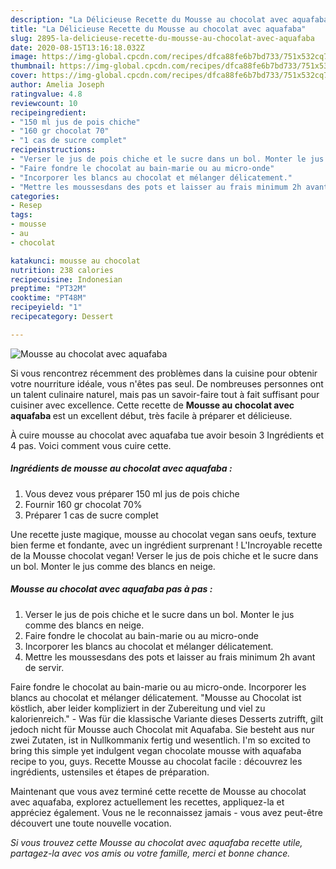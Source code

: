 ```yaml
---
description: "La Délicieuse Recette du Mousse au chocolat avec aquafaba"
title: "La Délicieuse Recette du Mousse au chocolat avec aquafaba"
slug: 2895-la-delicieuse-recette-du-mousse-au-chocolat-avec-aquafaba
date: 2020-08-15T13:16:18.032Z
image: https://img-global.cpcdn.com/recipes/dfca88fe6b7bd733/751x532cq70/mousse-au-chocolat-avec-aquafaba-photo-principale-de-la-recette.jpg
thumbnail: https://img-global.cpcdn.com/recipes/dfca88fe6b7bd733/751x532cq70/mousse-au-chocolat-avec-aquafaba-photo-principale-de-la-recette.jpg
cover: https://img-global.cpcdn.com/recipes/dfca88fe6b7bd733/751x532cq70/mousse-au-chocolat-avec-aquafaba-photo-principale-de-la-recette.jpg
author: Amelia Joseph
ratingvalue: 4.8
reviewcount: 10
recipeingredient:
- "150 ml jus de pois chiche"
- "160 gr chocolat 70"
- "1 cas de sucre complet"
recipeinstructions:
- "Verser le jus de pois chiche et le sucre dans un bol. Monter le jus comme des blancs en neige."
- "Faire fondre le chocolat au bain-marie ou au micro-onde"
- "Incorporer les blancs au chocolat et mélanger délicatement."
- "Mettre les moussesdans des pots et laisser au frais minimum 2h avant de servir."
categories:
- Resep
tags:
- mousse
- au
- chocolat

katakunci: mousse au chocolat 
nutrition: 238 calories
recipecuisine: Indonesian
preptime: "PT32M"
cooktime: "PT48M"
recipeyield: "1"
recipecategory: Dessert

---
```



![Mousse au chocolat avec aquafaba](https://img-global.cpcdn.com/recipes/dfca88fe6b7bd733/751x532cq70/mousse-au-chocolat-avec-aquafaba-photo-principale-de-la-recette.jpg)

Si vous rencontrez récemment des problèmes dans la cuisine pour obtenir votre nourriture idéale, vous n'êtes pas seul. De nombreuses personnes ont un talent culinaire naturel, mais pas un savoir-faire tout à fait suffisant pour cuisiner avec excellence. Cette recette de <strong> Mousse au chocolat avec aquafaba </strong> est un excellent début, très facile à préparer et délicieuse.

<!--inarticleads1-->

À cuire mousse au chocolat avec aquafaba tue avoir besoin 3 Ingrédients et 4 pas. Voici comment vous cuire cette.

##### Ingrédients de mousse au chocolat avec aquafaba :

1. Vous devez vous préparer 150 ml jus de pois chiche
1. Fournir 160 gr chocolat 70%
1. Préparer 1 cas de sucre complet


Une recette juste magique, mousse au chocolat vegan sans oeufs, texture bien ferme et fondante, avec un ingrédient surprenant ! L&#39;Incroyable recette de la Mousse chocolat vegan! Verser le jus de pois chiche et le sucre dans un bol. Monter le jus comme des blancs en neige. 

<!--inarticleads2-->

##### Mousse au chocolat avec aquafaba pas à pas :

1. Verser le jus de pois chiche et le sucre dans un bol. Monter le jus comme des blancs en neige.
1. Faire fondre le chocolat au bain-marie ou au micro-onde
1. Incorporer les blancs au chocolat et mélanger délicatement.
1. Mettre les moussesdans des pots et laisser au frais minimum 2h avant de servir.


Faire fondre le chocolat au bain-marie ou au micro-onde. Incorporer les blancs au chocolat et mélanger délicatement. &#34;Mousse au Chocolat ist köstlich, aber leider kompliziert in der Zubereitung und viel zu kalorienreich.&#34; - Was für die klassische Variante dieses Desserts zutrifft, gilt jedoch nicht für Mousse auch Chocolat mit Aquafaba. Sie besteht aus nur zwei Zutaten, ist in Nullkommanix fertig und wesentlich. I&#39;m so excited to bring this simple yet indulgent vegan chocolate mousse with aquafaba recipe to you, guys. Recette Mousse au chocolat facile : découvrez les ingrédients, ustensiles et étapes de préparation. 

<!--inarticleads1-->

<p>
Maintenant que vous avez terminé cette recette de Mousse au chocolat avec aquafaba, explorez actuellement les recettes, appliquez-la et appréciez également. Vous ne le reconnaissez jamais - vous avez peut-être découvert une toute nouvelle vocation.
</p>

<p>
<i>Si vous trouvez cette Mousse au chocolat avec aquafaba recette utile, partagez-la avec vos amis ou votre famille, merci et bonne chance.</i>
</p>
